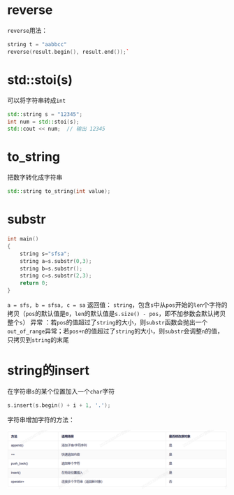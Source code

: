 # reverse
`reverse`用法：
```cpp
string t = "aabbcc"
reverse(result.begin(), result.end());`
```

# std::stoi(s)
可以将字符串转成`int`
```cpp
std::string s = "12345";
int num = std::stoi(s);
std::cout << num;  // 输出 12345
```
# to_string
把数字转化成字符串
```cpp
std::string to_string(int value);
```
# substr
```cpp
int main()
{
	string s="sfsa";
	string a=s.substr(0,3);
	string b=s.substr();
	string c=s.substr(2,3);
	return 0;
}
```
`a = sfs, b = sfsa, c = sa`
返回值： `string`，包含`s`中从`pos`开始的`len`个字符的拷贝（`pos`的默认值是`0`，`len`的默认值是`s.size() - pos`，即不加参数会默认拷贝整个`s`）
异常 ：若`pos`的值超过了`string`的大小，则`substr`函数会抛出一个`out_of_range`异常；若`pos+n`的值超过了`string`的大小，则`substr`会调整`n`的值，只拷贝到`string`的末尾


# string的insert
在字符串`s`的某个位置加入一个`char`字符
```cpp
s.insert(s.begin() + i + 1, '.');
```
字符串增加字符的方法：

![输入图片说明](/imgs/2025-06-17/gGFaRv7baVROCfZV.png)
<!--stackedit_data:
eyJoaXN0b3J5IjpbMTkxNDQ3ODU5MCwxNjM0NzU3ODAzLDQ4NT
kxMDAxLC0xMzgyMDk3MTg1XX0=
-->